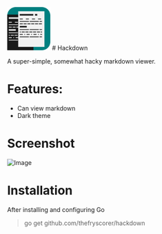 <img src="https://raw.githubusercontent.com/thefryscorer/hackdown/master/icon.png" width="100px">
# Hackdown

A super-simple, somewhat hacky markdown viewer.

# Features:

- Can view markdown
- Dark theme

# Screenshot
![Image](http://i.imgur.com/sggcz4x.png)

# Installation

After installing and configuring Go
> go get github.com/thefryscorer/hackdown


